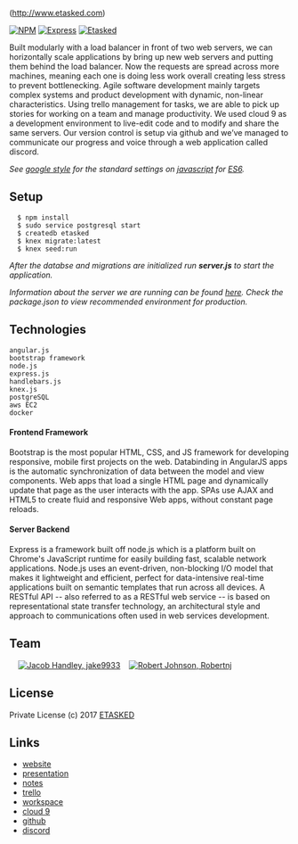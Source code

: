 (http://www.etasked.com)

[![NPM](https://img.shields.io/badge/build-npm-red.svg?style=flat-square)](https://docs.npmjs.com/cli/install)
[![Express](https://img.shields.io/badge/dependencies-express-green.svg?style=flat-square)](https://expressjs.com/)
[![Etasked](https://img.shields.io/badge/development-mvp-FF5555.svg?style=flat-square)](http://www.etasked.com) 

Built modularly with a load balancer in front of two web servers, we can horizontally scale applications by bring up new web servers and putting them behind the load balancer. Now the requests are spread across more machines, meaning each one is doing less work overall creating less stress to prevent bottlenecking. 
Agile software development mainly targets complex systems and product development with dynamic, non-linear characteristics. Using trello management for tasks, we are able to pick up stories for working on a team and manage productivity. 
We used cloud 9 as a development environment to live-edit code and to modify and share the same servers. Our version control is setup via github and we’ve managed to communicate our progress and voice through a web application called discord.

*See [google style](https://github.com/google/styleguide) for the standard settings on [javascript](https://github.com/google/styleguide/blob/gh-pages/javascriptguide.xml) for [ES6](http://es6-features.org).*

## Setup

```
  $ npm install
  $ sudo service postgresql start
  $ createdb etasked
  $ knex migrate:latest
  $ knex seed:run
```

*After the databse and migrations are initialized run __server.js__ to start the application.*

*Information about the server we are running can be found [here](package.json). Check the package.json to view recommended environment for production.*

## Technologies

```
angular.js
bootstrap framework
node.js
express.js
handlebars.js
knex.js
postgreSQL
aws EC2
docker
```

#### Frontend Framework

Bootstrap is the most popular HTML, CSS, and JS framework for developing responsive, mobile first projects on the web.
Databinding in AngularJS apps is the automatic synchronization of data between the model and view components.
Web apps that load a single HTML page and dynamically update that page as the user interacts with the app. SPAs use AJAX and HTML5 to create fluid and responsive Web apps, without constant page reloads.

#### Server Backend

Express is a framework built off node.js which is a platform built on Chrome's JavaScript runtime for easily building fast, scalable network applications. Node.js uses an event-driven, non-blocking I/O model that makes it lightweight and efficient, perfect for data-intensive real-time applications built on semantic templates that run across all devices.
A RESTful API -- also referred to as a RESTful web service -- is based on representational state transfer  technology, an architectural style and approach to communications often used in web services development.

## Team
  &nbsp; &nbsp;
  <a href="https://github.com/benneb1"><img src="https://avatars0.githubusercontent.com/u/29782381?v=3&s=200" alt="Jacob Handley, jake9933"/></a>
  &nbsp;&nbsp;
  <a href="https://github.com/klemms"><img src="https://avatars0.githubusercontent.com/u/30067246?v=3&s=200" alt="Robert Johnson, Robertnj"/></a>
</p>

## License

Private License (c) 2017 [ETASKED](http://www.etasked.com)


## Links

- [website](http://etasked.com)
- [presentation](https://docs.google.com/presentation/d/1QcnotfUTKdTPGj1iniFJ9K2YhWu_4F4x1ZOv8Zd1144/edit?usp=sharing)
- [notes](https://docs.google.com/document/d/1pkozxR4Yq8JYRKsaQSuZ5Ujcw5KJ1f_s_gKzDrKBEA8)
- [trello](https://trello.com/b/TjVKXUAU/etasked)
- [workspace](https://ide.c9.io/nutiler/etasked)
- [cloud 9](https://etasked-nutiler.c9users.io)
- [github](https://github.com/nutiler/etasked)
- [discord](https://discord.gg/S7FBmrG)
